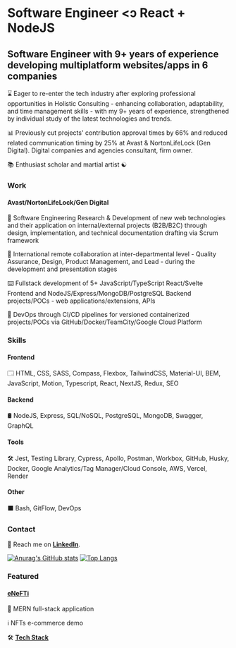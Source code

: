 # Software Engineer <ↄ React + NodeJS

## Software Engineer with 9+ years of experience developing multiplatform websites/apps in 6 companies

⌛ Eager to re-enter the tech industry after exploring professional opportunities in Holistic Consulting - enhancing collaboration, adaptability, and time management skills - with my 9+ years of experience, strengthened by individual study of the latest technologies and trends.

📊 Previously cut projects' contribution approval times by 66% and reduced related communication timing by 25% at Avast & NortonLifeLock (Gen Digital). Digital companies and agencies consultant, firm owner.

📚 Enthusiast scholar and martial artist ☯️ 

### Work

#### Avast/NortonLifeLock/Gen Digital

🔎 Software Engineering Research & Development of new web technologies and their application on internal/external projects (B2B/B2C) through design, implementation, and technical documentation drafting via Scrum framework

👥 International remote collaboration at inter-departmental level - Quality Assurance, Design, Product Management, and Lead - during the development and presentation stages

⌨️ Fullstack development of 5+ JavaScript/TypeScript React/Svelte Frontend and NodeJS/Express/MongoDB/PostgreSQL Backend projects/POCs - web applications/extensions, APIs

🔁 DevOps through CI/CD pipelines for versioned containerized projects/POCs via GitHub/Docker/TeamCity/Google Cloud Platform

### Skills

#### Frontend

🗔 HTML, CSS, SASS, Compass, Flexbox, TailwindCSS, Material-UI, BEM, JavaScript, Motion, Typescript, React, NextJS, Redux, SEO

#### Backend

🛢️ NodeJS, Express, SQL/NoSQL, PostgreSQL, MongoDB, Swagger, GraphQL

#### Tools

🛠️ Jest, Testing Library, Cypress, Apollo, Postman, Workbox, GitHub, Husky, Docker, Google Analytics/Tag Manager/Cloud Console, AWS, Vercel, Render

#### Other

⬛ Bash, GitFlow, DevOps

### Contact 

📇 Reach me on **[LinkedIn](https://linkedin.com/in/lucatide)**.

[![Anurag's GitHub stats](https://github-readme-stats.vercel.app/api?username=lc-2025&show_icons=true&theme=blue-green&show=reviews,discussions_started,discussions_answered,prs_merged,prs_merged_percentage)](https://github.com/lc-2025/github-readme-stats)
[![Top Langs](https://github-readme-stats.vercel.app/api/top-langs/?username=lc-2025&lang_count=20&layout=donut-vertical)](https://github.com/anuraghazra/github-readme-stats)

### Featured

#### [eNeFTi](https://github.com/lc-2025/enefti)

📄 MERN full-stack application

ℹ️ NFTs e-commerce demo

🛠️ **[Tech Stack](https://github.com/lc-2025/enefti?tab=readme-ov-file#stack)**
